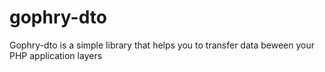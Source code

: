 # gophry-dto
Gophry-dto is a simple library that helps you to transfer data beween your PHP application layers
